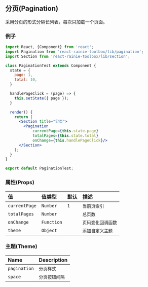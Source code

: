 
## 分页(Pagination)

采用分页的形式分隔长列表，每次只加载一个页面。

### 例子

```jsx
import React, {Component} from 'react';
import Pagination from 'react-rainie-toolbox/lib/pagination';
import Section from 'react-rainie-toolbox/lib/section';

class PaginationTest extends Component {
  state = {
    page: 1,
    total: 10,
  }

  handlePageClick = (page) => {
    this.setState({ page });
  }

  render() {
    return (
      <Section title="分页">
        <Pagination
            currentPage={this.state.page}
            totalPages={this.state.total}
            onChange={this.handlePageClick}/>
      </Section>
    );
  }
}

export default PaginationTest;
```

### 属性(Props)

值             | 值类型        | 默认  | 描述
:------------ | :--------- | :-- | :---------
`currentPage` | `Number`   | `1` | `当前页索引`
`totalPages`  | `Number`   |     | `总页数`
`onChange`    | `Function` |     | `页码变化回调函数`
`theme`       | `Object`   |     | `添加自定义主题`

### 主题(Theme)

Name         | Description
:----------- | :----------
`pagination` | `分页样式`
`space`      | `分页按钮间隔`
